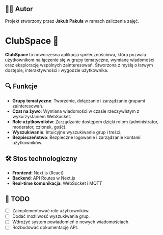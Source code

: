 ## 🧑‍💻 Autor

Projekt stworzony przez **Jakub Pakuła** w ramach zaliczenia zajęć.

# ClubSpace 🚀

**ClubSpace** to nowoczesna aplikacja społecznościowa, która pozwala użytkownikom na łączenie się w grupy tematyczne, wymianę wiadomości oraz eksplorację wspólnych zainteresowań. Stworzona z myślą o łatwym dostępie, interaktywności i wygodzie użytkownika.

## 🔍 Funkcje

- **Grupy tematyczne**: Tworzenie, dołączanie i zarządzanie grupami zainteresowań.
- **Czat na żywo**: Wymiana wiadomości w czasie rzeczywistym z wykorzystaniem WebSocket.
- **Role użytkowników**: Zarządzanie dostępem dzięki rolom (administrator, moderator, członek, gość).
- **Wyszukiwanie**: Intuicyjne wyszukiwanie grup i treści.
- **Bezpieczeństwo**: Bezpieczne logowanie i zarządzanie kontami użytkowników.

## 🛠️ Stos technologiczny

- **Frontend**: Next.js (React)
- **Backend**: API Routes w Next.js
- **Real-time komunikacja**: WebSocket i MQTT

## 🎯 TODO

- [ ] Zaimplementować role użytkowników.
- [ ] Dodać możliwość wyszukiwania grup.
- [ ] Wdrożyć system powiadomień o nowych wiadomościach.
- [ ] Rozbudować dokumentację API.
